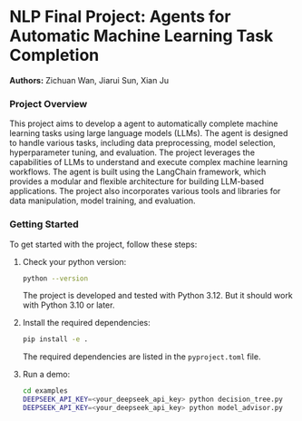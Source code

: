 # NLP Final Project: Agents for Automatic Machine Learning Task Completion

__Authors:__ Zichuan Wan, Jiarui Sun, Xian Ju

### Project Overview
This project aims to develop a agent to automatically complete machine learning tasks using large language models (LLMs). The agent is designed to handle various tasks, including data preprocessing, model selection, hyperparameter tuning, and evaluation. The project leverages the capabilities of LLMs to understand and execute complex machine learning workflows.
The agent is built using the LangChain framework, which provides a modular and flexible architecture for building LLM-based applications. The project also incorporates various tools and libraries for data manipulation, model training, and evaluation.

### Getting Started

To get started with the project, follow these steps:

1. Check your python version:
    ```bash
    python --version
    ```
    The project is developed and tested with Python 3.12. But it should work with Python 3.10 or later.

2. Install the required dependencies:
   ```bash
   pip install -e .
   ```
   The required dependencies are listed in the `pyproject.toml` file.

3. Run a demo:
    ```bash
    cd examples
    DEEPSEEK_API_KEY=<your_deepseek_api_key> python decision_tree.py
    DEEPSEEK_API_KEY=<your_deepseek_api_key> python model_advisor.py
    ```